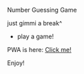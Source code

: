Number Guessing Game

just gimmi a break^
- play a game!

PWA is here:
<a href='https://polite-marigold-111a6f.netlify.app' alt='netlify_url_pwa'>Click me!</a>



Enjoy!
